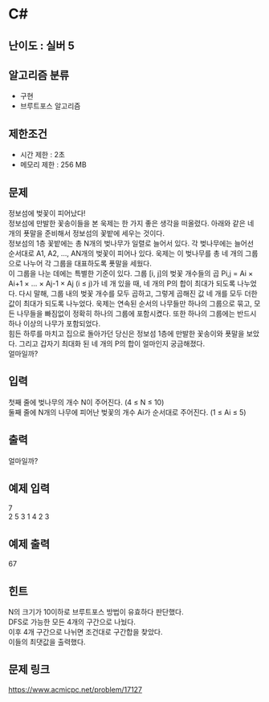 # C#

## 난이도 : 실버 5

## 알고리즘 분류
  - 구현
  - 브루트포스 알고리즘

## 제한조건
  - 시간 제한 : 2초
  - 메모리 제한 : 256 MB

## 문제
정보섬에 벚꽃이 피어났다!<br/>
정보섬에 만발한 꽃송이들을 본 욱제는 한 가지 좋은 생각을 떠올렸다. 아래와 같은 네 개의 푯말을 준비해서 정보섬의 꽃밭에 세우는 것이다.<br/>
정보섬의 1층 꽃밭에는 총 N개의 벚나무가 일렬로 늘어서 있다. 각 벚나무에는 늘어선 순서대로 A1, A2, ..., AN개의 벚꽃이 피어나 있다. 욱제는 이 벚나무를 총 네 개의 그룹으로 나누어 각 그룹을 대표하도록 푯말을 세웠다.<br/>
이 그룹을 나눈 데에는 특별한 기준이 있다. 그룹 [i, j]의 벚꽃 개수들의 곱 Pi,j = Ai × Ai+1 × ... × Aj-1 × Aj (i ≤ j)가 네 개 있을 때, 네 개의 P의 합이 최대가 되도록 나누었다. 다시 말해, 그룹 내의 벚꽃 개수를 모두 곱하고, 그렇게 곱해진 값 네 개를 모두 더한 값이 최대가 되도록 나누었다. 욱제는 연속된 순서의 나무들만 하나의 그룹으로 묶고, 모든 나무들을 빠짐없이 정확히 하나의 그룹에 포함시켰다. 또한 하나의 그룹에는 반드시 하나 이상의 나무가 포함되었다.<br/>
힘든 하루를 마치고 집으로 돌아가던 당신은 정보섬 1층에 만발한 꽃송이와 푯말을 보았다. 그리고 갑자기 최대화 된 네 개의 P의 합이 얼마인지 궁금해졌다.<br/>
얼마일까?<br/>


## 입력
첫째 줄에 벚나무의 개수 N이 주어진다. (4 ≤ N ≤ 10)<br/>
둘째 줄에 N개의 나무에 피어난 벚꽃의 개수 Ai가 순서대로 주어진다. (1 ≤ Ai ≤ 5)<br/>


## 출력
얼마일까?<br/>


## 예제 입력
7<br/>
2 5 3 1 4 2 3<br/>


## 예제 출력
67<br/>


## 힌트
N의 크기가 10이하로 브루트포스 방법이 유효하다 판단했다.<br/>
DFS로 가능한 모든 4개의 구간으로 나눴다.<br/>
이후 4개 구간으로 나뉘면 조건대로 구간합을 찾았다.<br/>
이들의 최댓값을 출력했다.<br/>


## 문제 링크
https://www.acmicpc.net/problem/17127